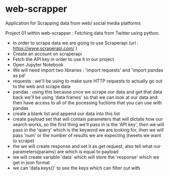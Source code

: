 # web-scrapper
Application for Scrapping data from web/ social media platforms

Project 01 within web-scrapper : Fetching data from Twitter using python.
* In order to scrape data we are going to use Scraperapi (url : https://www.scraperapi.com/ )
* Create an account on scraperapi
* Fetch the API key in order to use it in our project
* Open Jupyter Notebook
* We will need import two libraries : 'import requests' and 'import pandas as pd'
* requests : we'll be using to make sure HTTP requests to actually go out to the web and scrape data
* pandas : using this because once we scrape our data and get that data back we'll be using 'data frames' so that we can look at our data and then have access to all of the pocessing fuctions that you can use with pandas
* create a blank list and append our data into this list
* create payload set that will contain parameters that will dictate how our search works, so the first thing we'll pass in is the 'API key', then we will pass in the 'query' which is the keyword we are looking for, then we will pass 'num' or the number of results we are expecting (tweets we want to scrape)
* the we will create response and set it as get request, also tell what our parameters(params) are which is equal to payload
* we will create variable 'data' which will store the 'response' which we get in json format
* we can 'data.keys()' to see the keys which can filter out with
